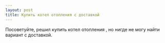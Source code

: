 ```yaml
---
layout: post 
title: Купить котел отопления с доставкой 
--- 
```

Посоветуйте, решил купить котел отопления , но нигде не могу найти вариант с доставкой.